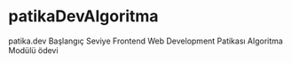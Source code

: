 # patikaDevAlgoritma
patika.dev Başlangıç Seviye Frontend Web Development Patikası Algoritma Modülü ödevi

